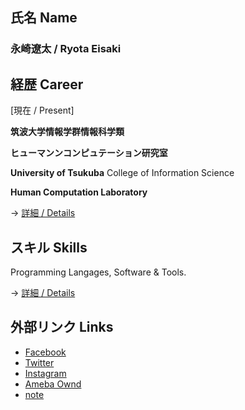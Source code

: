 ## 氏名 Name

### **永崎遼太  /  Ryota Eisaki**

## 経歴 Career

[現在  /  Present]

**筑波大学情報学群情報科学類**  

**ヒューマンンコンピュテーション研究室**

**University of Tsukuba**   College of Information Science

**Human Computation Laboratory**


-> [詳細  /  Details](https://github.com/RyotaEisaki/about_me/blob/master/Career.md)


## スキル Skills

Programming Langages, Software & Tools.

-> [詳細  /  Details](https://github.com/RyotaEisaki/about_me/blob/master/Skills.md)

## 外部リンク Links
+ [Facebook](https://www.facebook.com/ryotaeisaki)
+ [Twitter](https://twitter.com/eisaki_ryota?prefetchTimestamp=1571484504357)
+ [Instagram](https://www.instagram.com/___r_____e________/?hl=ja)
+ [Ameba Ownd](https://ryotaeisaki.amebaownd.com/)
+ [note](https://note.mu/r_e)
